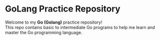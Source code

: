 # GoLang Practice Repository

Welcome to my **Go (Golang)** practice repository!  
This repo contains basic to intermediate Go programs to help me learn and master the Go programming language.